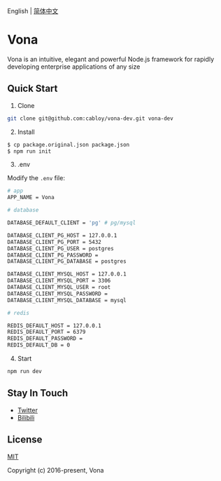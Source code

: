 English | [简体中文](./README.zh-CN.md)

# Vona

Vona is an intuitive, elegant and powerful Node.js framework for rapidly developing enterprise applications of any size



## Quick Start

1. Clone

``` bash
git clone git@github.com:cabloy/vona-dev.git vona-dev
```

2. Install

``` bash
$ cp package.original.json package.json
$ npm run init
```

3. .env

Modify the `.env` file:

``` bash
# app
APP_NAME = Vona

# database

DATABASE_DEFAULT_CLIENT = 'pg' # pg/mysql

DATABASE_CLIENT_PG_HOST = 127.0.0.1
DATABASE_CLIENT_PG_PORT = 5432
DATABASE_CLIENT_PG_USER = postgres
DATABASE_CLIENT_PG_PASSWORD =
DATABASE_CLIENT_PG_DATABASE = postgres

DATABASE_CLIENT_MYSQL_HOST = 127.0.0.1
DATABASE_CLIENT_MYSQL_PORT = 3306
DATABASE_CLIENT_MYSQL_USER = root
DATABASE_CLIENT_MYSQL_PASSWORD =
DATABASE_CLIENT_MYSQL_DATABASE = mysql

# redis

REDIS_DEFAULT_HOST = 127.0.0.1
REDIS_DEFAULT_PORT = 6379
REDIS_DEFAULT_PASSWORD =
REDIS_DEFAULT_DB = 0
```

4. Start

``` bash
npm run dev
```

## Stay In Touch

- [Twitter](https://x.com/zhennann2024)
- [Bilibili](https://space.bilibili.com/454737998)

## License

[MIT](./LICENSE)

Copyright (c) 2016-present, Vona